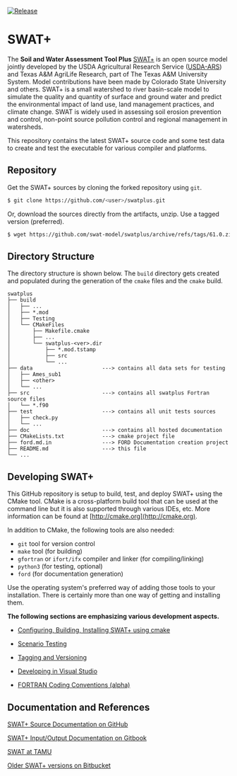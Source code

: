 [![Release](https://img.shields.io/github/release/swat-model/swatplus.svg?style=flat-square)](https://github.com/swat-model/swatplus/releases)
# SWAT+

The **Soil and Water Assessment Tool Plus** [SWAT+](https://swatplus.gitbook.io/docs) is an open source model jointly developed by the USDA Agricultural Research Service ([USDA-ARS](http://ars.usda.gov)) and Texas A&M AgriLife Research, part of The Texas A&M University System. Model contributions have been made by Colorado State University and others. SWAT+ is a small watershed to river basin-scale model to simulate the quality and quantity of surface and ground water and predict the environmental impact of land use, land management practices, and climate change. SWAT is widely used in assessing soil erosion prevention and control, non-point source pollution control and regional management in watersheds.

This repository contains the latest SWAT+ source code and some test data to create and test the executable for various compiler and platforms. 

## Repository

Get the SWAT+ sources by cloning the forked repository using `git`.  

```bash
$ git clone https://github.com/<user>/swatplus.git
```

Or, download the sources directly from the artifacts, unzip. Use a tagged version (preferred).

```bash
$ wget https://github.com/swat-model/swatplus/archive/refs/tags/61.0.zip
```

## Directory Structure

The directory structure is shown below. The `build` directory gets created and populated during the generation of the `cmake` files and the `cmake` build. 

```
swatplus
├── build
│   ├── ...
│   ├── *.mod
│   ├── Testing
│   └── CMakeFiles
│       ├── Makefile.cmake
│       ├── ...
│       └── swatplus-<ver>.dir
│           ├── *.mod.tstamp
│           ├── src
│           └── ...
├── data                      ---> contains all data sets for testing
│   ├── Ames_sub1
│   ├── <other>
│   └── ...
├── src                       ---> contains all swatplus Fortran source files
│   └── *.f90
├── test                      ---> contains all unit tests sources
│   ├── check.py
│   └── ...
├── doc                       ---> contains all hosted documentation
├── CMakeLists.txt            ---> cmake project file
├── ford.md.in                ---> FORD Documentation creation project
├── README.md                 ---> this file
└── ...
```

## Developing SWAT+

This GitHub repository is setup to build, test, and deploy SWAT+ using the CMake tool. CMake is a cross-platform build tool that can be used at the command line but it is also supported through various IDEs, etc. More information can be found at [http://cmake.org](http://cmake.org). 

In addition to CMake, the following tools are also needed:

- `git` tool for version control
- `make` tool (for building)
- `gfortran` or `ifort/ifx` compiler and linker (for compiling/linking)
- `python3` (for testing, optional)
- `ford` (for documentation generation)

Use the operating system's preferred way of adding those tools to your installation. There is certainly more than one way of getting and installing them.

__The following sections are emphasizing various development aspects.__

* [Configuring, Building, Installing SWAT+ using cmake](doc/Building.md)
- [Scenario Testing](doc/Testing.md)

- [Tagging and Versioning](doc/Tagging.md)

- [Developing in Visual Studio](doc/VS-Win.md)

- [FORTRAN Coding Conventions (alpha)](doc/coding_conventions.md)

## Documentation and References

[SWAT+ Source Documentation on GitHub](https://swat-model.github.io/swatplus)

[SWAT+ Input/Output Documentation on Gitbook](https://swatplus.gitbook.io/docs)

[SWAT at TAMU](https://swat.tamu.edu)

[Older SWAT+ versions on Bitbucket](https://bitbucket.org/blacklandgrasslandmodels/modular_swatplus/src/master)
